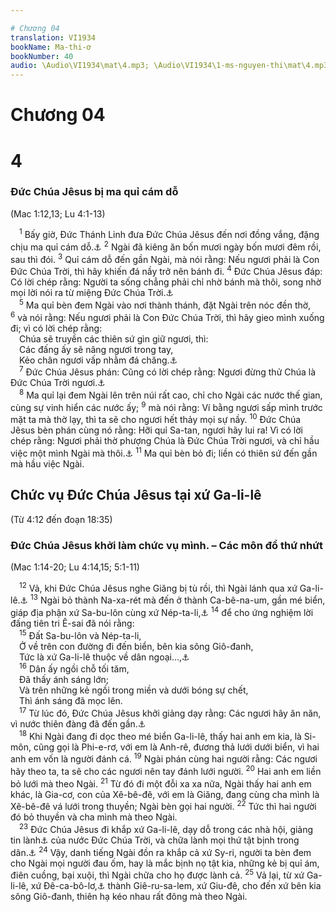 ```yaml
---

# Chương 04
translation: VI1934
bookName: Ma-thi-ơ 
bookNumber: 40
audio: \Audio\VI1934\mat\4.mp3; \Audio\VI1934\1-ms-nguyen-thi\mat\4.mp3; \Audio\VI1934\2-ms-david-dong\mat\4.mp3
---
```


# Chương 04

<div class="title"><h1>4</h1><h3>Đức Chúa Jêsus bị ma quỉ cám dỗ</h3><p>(Mac 1:12,13; Lu 4:1-13)</p></div>
<span class="verse mat_4_1"> <sup>1</sup> Bấy giờ, Đức Thánh Linh đưa Đức Chúa Jêsus đến nơi đồng vắng, đặng chịu ma quỉ cám dỗ.<a data-toggle="tooltip" data-placement="bottom" title="He 2:18; 4:15">⚓</a></span>
<span class="verse mat_4_2"><sup>2</sup> Ngài đã kiêng ăn bốn mươi ngày bốn mươi đêm rồi, sau thì đói. </span>
<span class="verse mat_4_3"><sup>3</sup> Quỉ cám dỗ đến gần Ngài, mà nói rằng: Nếu ngươi phải là Con Đức Chúa Trời, thì hãy khiến đá nầy trở nên bánh đi. </span>
<span class="verse mat_4_4"><sup>4</sup> Đức Chúa Jêsus đáp: Có lời chép rằng: Người ta sống chẳng phải chỉ nhờ bánh mà thôi, song nhờ mọi lời nói ra từ miệng Đức Chúa Trời.<a data-toggle="tooltip" data-placement="bottom" title="Phu 8:3">⚓</a><br/></span>
<span class="verse mat_4_5"> <sup>5</sup> Ma quỉ bèn đem Ngài vào nơi thành thánh, đặt Ngài trên nóc đền thờ, </span>
<span class="verse mat_4_6"><sup>6</sup> và nói rằng: Nếu ngươi phải là Con Đức Chúa Trời, thì hãy gieo mình xuống đi; vì có lời chép rằng: <br/> Chúa sẽ truyền các thiên sứ gìn giữ ngươi, thì: <br/> Các đấng ấy sẽ nâng ngươi trong tay, <br/> Kẻo chân ngươi vấp nhằm đá chăng.<a data-toggle="tooltip" data-placement="bottom" title="Thi 91:11-12">⚓</a><br/></span>
<span class="verse mat_4_7"> <sup>7</sup> Đức Chúa Jêsus phán: Cũng có lời chép rằng: Ngươi đừng thử Chúa là Đức Chúa Trời ngươi.<a data-toggle="tooltip" data-placement="bottom" title="Phu 6:16">⚓</a><br/></span>
<span class="verse mat_4_8"> <sup>8</sup> Ma quỉ lại đem Ngài lên trên núi rất cao, chỉ cho Ngài các nước thế gian, cùng sự vinh hiển các nước ấy; </span>
<span class="verse mat_4_9"><sup>9</sup> mà nói rằng: Ví bằng ngươi sấp mình trước mặt ta mà thờ lạy, thì ta sẽ cho ngươi hết thảy mọi sự nầy. </span>
<span class="verse mat_4_10"><sup>10</sup> Đức Chúa Jêsus bèn phán cùng nó rằng: Hỡi quỉ Sa-tan, ngươi hãy lui ra! Vì có lời chép rằng: Ngươi phải thờ phượng Chúa là Đức Chúa Trời ngươi, và chỉ hầu việc một mình Ngài mà thôi.<a data-toggle="tooltip" data-placement="bottom" title="Phu 6:13">⚓</a></span>
<span class="verse mat_4_11"><sup>11</sup> Ma quỉ bèn bỏ đi; liền có thiên sứ đến gần mà hầu việc Ngài. <br/></span>
<div class="title"><h2>Chức vụ Đức Chúa Jêsus tại xứ Ga-li-lê</h2><p>(Từ 4:12 đến đoạn 18:35)</p><h3>Đức Chúa Jêsus khởi làm chức vụ mình. – Các môn đồ thứ nhứt</h3><p>(Mac 1:14-20; Lu 4:14,15; 5:1-11)</p></div>
<span class="verse mat_4_12"> <sup>12</sup> Vả, khi Đức Chúa Jêsus nghe Giăng bị tù rồi, thì Ngài lánh qua xứ Ga-li-lê.<a data-toggle="tooltip" data-placement="bottom" title="Mat 14:3; Mac 6:17; Lu 3:19-20">⚓</a></span>
<span class="verse mat_4_13"><sup>13</sup> Ngài bỏ thành Na-xa-rét mà đến ở thành Ca-bê-na-um, gần mé biển, giáp địa phận xứ Sa-bu-lôn cùng xứ Nép-ta-li,<a data-toggle="tooltip" data-placement="bottom" title="Gi 2:12">⚓</a></span>
<span class="verse mat_4_14"><sup>14</sup> để cho ứng nghiệm lời đấng tiên tri Ê-sai đã nói rằng: <br/></span>
<span class="verse mat_4_15"> <sup>15</sup> Đất Sa-bu-lôn và Nép-ta-li, <br/> Ở về trên con đường đi đến biển, bên kia sông Giô-đanh, <br/> Tức là xứ Ga-li-lê thuộc về dân ngoại…,<a data-toggle="tooltip" data-placement="bottom" title="Es 9:1-2">⚓</a><br/></span>
<span class="verse mat_4_16"> <sup>16</sup> Dân ấy ngồi chỗ tối tăm, <br/> Đã thấy ánh sáng lớn; <br/> Và trên những kẻ ngồi trong miền và dưới bóng sự chết, <br/> Thì ánh sáng đã mọc lên. <br/></span>
<span class="verse mat_4_17"> <sup>17</sup> Từ lúc đó, Đức Chúa Jêsus khởi giảng dạy rằng: Các ngươi hãy ăn năn, vì nước thiên đàng đã đến gần.<a data-toggle="tooltip" data-placement="bottom" title="Mat 3:2">⚓</a><br/></span>
<span class="verse mat_4_18"> <sup>18</sup> Khi Ngài đang đi dọc theo mé biển Ga-li-lê, thấy hai anh em kia, là Si-môn, cũng gọi là Phi-e-rơ, với em là Anh-rê, đương thả lưới dưới biển, vì hai anh em vốn là người đánh cá. </span>
<span class="verse mat_4_19"><sup>19</sup> Ngài phán cùng hai người rằng: Các ngươi hãy theo ta, ta sẽ cho các ngươi nên tay đánh lưới người. </span>
<span class="verse mat_4_20"><sup>20</sup> Hai anh em liền bỏ lưới mà theo Ngài. </span>
<span class="verse mat_4_21"><sup>21</sup> Từ đó đi một đỗi xa xa nữa, Ngài thấy hai anh em khác, là Gia-cơ, con của Xê-bê-đê, với em là Giăng, đang cùng cha mình là Xê-bê-đê vá lưới trong thuyền; Ngài bèn gọi hai người. </span>
<span class="verse mat_4_22"><sup>22</sup> Tức thì hai người đó bỏ thuyền và cha mình mà theo Ngài. <br/></span>
<span class="verse mat_4_23"> <sup>23</sup> Đức Chúa Jêsus đi khắp xứ Ga-li-lê, dạy dỗ trong các nhà hội, giảng tin lành<a data-toggle="tooltip" data-placement="bottom" title="Ctd: Phúc Âm, hay Tin Mừng">⚓</a> của nước Đức Chúa Trời, và chữa lành mọi thứ tật bịnh trong dân.<a data-toggle="tooltip" data-placement="bottom" title="Mat 9:35; Mac 1:39">⚓</a></span>
<span class="verse mat_4_24"><sup>24</sup> Vậy, danh tiếng Ngài đồn ra khắp cả xứ Sy-ri, người ta bèn đem cho Ngài mọi người đau ốm, hay là mắc bịnh nọ tật kia, những kẻ bị quỉ ám, điên cuồng, bại xuội, thì Ngài chữa cho họ được lành cả. </span>
<span class="verse mat_4_25"><sup>25</sup> Vả lại, từ xứ Ga-li-lê, xứ Đê-ca-bô-lơ,<a data-toggle="tooltip" data-placement="bottom" title="Mười Thành">⚓</a> thành Giê-ru-sa-lem, xứ Giu-đê, cho đến xứ bên kia sông Giô-đanh, thiên hạ kéo nhau rất đông mà theo Ngài. <br/></span>
